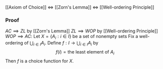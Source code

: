 [[Axiom of Choice]] $\iff$ [[Zorn's Lemma]] $\iff$ [[Well-ordering Principle]]
### Proof
$AC\implies ZL$ by [[Zorn's Lemma]]
$ZL \implies WOP$ by [[Well-ordering Principle]]
$WOP\implies AC$:
Let $X=\{ A_{i}:i\in I \}$ be a set of nonempty sets
Fix a well-ordering of $\bigcup_{i\in I}A_{i}$.
Define $f:I\to \bigcup_{i\in I}A_{i}$ by
$$
f(i)=\text{the least element of }A_{i}
$$
Then $f$ is a choice function for $X$.
